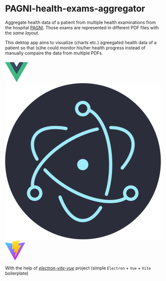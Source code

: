 # PAGNI-health-exams-aggregator

Aggregate health data of a patient from multiple health examinations from the hospital [PAGNI](https://www.pagni.gr/). Those exams are represented in different PDF files with the _same layout_.

This dektop app aims to visualize (charts etc.) agreegated health data of a patient so that (s)he could monitor his/her health progress instead of manually compaire the data from multiple PDFs.

![Vue](./src/assets/vue.svg)
![Electron framework](./src/assets/electron.svg)
![Vite](./src/assets/vite.svg)

With the help of [_electron-vite-vue_](https://github.com/electron-vite/electron-vite-vue) project (simple `Electron` + `Vue` + `Vite` boilerplate)
